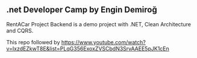 ## .net Developer Camp by Engin Demiroğ


RentACar Project Backend is a demo project with .NET, Clean Architecture and CQRS.


This repo followed by https://www.youtube.com/watch?v=IxzdEZkwT8E&list=PLqG356ExoxZVSCbdN3SrvAAEE5pJK1cEn
